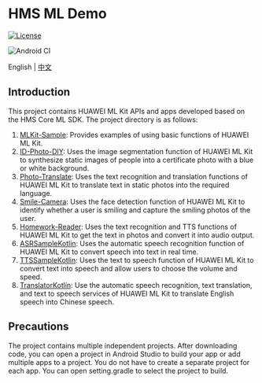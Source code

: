# HMS ML Demo

[![License](https://img.shields.io/badge/Docs-hmsguides-brightgreen)](https://developer.huawei.com/consumer/cn/doc/development/HMS-Guides/ml-introduction-4) 

![Android CI](https://github.com/HMS-Core/hms-ml-demo/workflows/Android%20CI/badge.svg)

English | [中文](https://github.com/HMS-Core/hms-ml-demo/blob/master/README_ZH.md)

## Introduction

This project contains HUAWEI ML Kit APIs and apps developed based on the HMS Core ML SDK. The project directory is as follows:
1. [MLKit-Sample](https://github.com/HMS-Core/hms-ml-demo/blob/master/MLKit-Sample): Provides examples of using basic functions of HUAWEI ML Kit.
2. [ID-Photo-DIY](https://github.com/HMS-Core/hms-ml-demo/blob/master/ID-Photo-DIY): Uses the image segmentation function of HUAWEI ML Kit to synthesize static images of people into a certificate photo with a blue or white background.
3. [Photo-Translate](https://github.com/HMS-Core/hms-ml-demo/blob/master/Photo-Translate): Uses the text recognition and translation functions of HUAWEI ML Kit to translate text in static photos into the required language.
4. [Smile-Camera](https://github.com/HMS-Core/hms-ml-demo/blob/master/Smile-Camera): Uses the face detection function of HUAWEI ML Kit to identify whether a user is smiling and capture the smiling photos of the user.
5. [Homework-Reader](https://github.com/HMS-Core/hms-ml-demo/tree/master/Homework-Reader): Uses the text recognition and TTS functions of HUAWEI ML Kit to get the text in photos and convert it into audio output.
6. [ASRSampleKotlin](https://github.com/HMS-Core/hms-ml-demo/blob/master/ASRSampleKotlin): Uses the automatic speech recognition function of HUAWEI ML Kit to convert speech into text in real time.
7. [TTSSampleKotlin](https://github.com/HMS-Core/hms-ml-demo/blob/master/TTSSampleKotlin): Uses the text to speech function of HUAWEI ML Kit to convert text into speech and allow users to choose the volume and speed.
8. [TranslatorKotlin](https://github.com/HMS-Core/hms-ml-demo/tree/master/TranslatorKotlin): Use the automatic speech recognition, text translation, and  text to speech services of HUAWEI ML Kit to translate English speech into Chinese speech. 
## Precautions

The project contains multiple independent projects. After downloading code,
you can open a project in Android Studio to build your app or add multiple apps to a project.
You do not have to create a separate project for each app. You can open setting.gradle to select the project to build.
